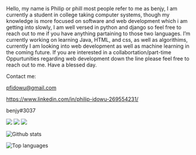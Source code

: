 Hello, my name is Philip or phill most people refer to me as benjy, I am currently a student in college taking computer systems, though my knowledge is more focused on software and web development which i am getting into slowly, I am well versed in python and django so feel free to reach out to me if you have anything partaining to those two languages. I’m currently working on learning Java, HTML, and css, as well as algorithims, currently I am looking into web development as well as machine learning in the coming future. If you are interested in a collabortation/part-time Oppurtunities regarding web development down the line please feel free to reach out to me. Have a blessed day.

Contact me:

pfidowu@gmail.com

https://www.linkedin.com/in/philip-idowu-269554231/

benjy#3037

<img src="https://img.shields.io/badge/-Python-3776AB?logo=python&logoColor=fff">
<img src="https://img.shields.io/badge/-Django-092E20?logo=django&logoColor=fff">
<img src="https://img.shields.io/badge/-HTML-d26f28?logo=html&logoColor=fff">

![Github stats](https://github-readme-stats.vercel.app/api?username=benjysboxers&count_private=true&show_icons=true&theme=radical)

![Top languages](https://github-readme-stats.vercel.app/api/top-langs/?username=BENJYSBOXERS&show_icons=true&theme=radical)
